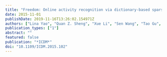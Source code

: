 ```yaml
---
title: "Freedom: Online activity recognition via dictionary-based sparse representation of RFID sensing data"
date: 2015-11-01
publishDate: 2019-11-16T13:26:02.154971Z
authors: ["Lina Yao", "Quan Z. Sheng", "Xue Li", "Sen Wang", "Tao Gu", "Wenjie Ruan", "Wan Zou"]
publication_types: ["1"]
abstract: ""
featured: false
publication: "*ICDM*"
doi: "10.1109/ICDM.2015.102"
---
```



